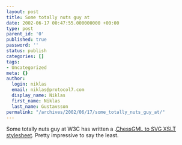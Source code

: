 ```yaml
---
layout: post
title: Some totally nuts guy at
date: 2002-06-17 00:47:55.000000000 +00:00
type: post
parent_id: '0'
published: true
password: ''
status: publish
categories: []
tags:
- Uncategorized
meta: {}
author:
  login: niklas
  email: niklas@protocol7.com
  display_name: Niklas
  first_name: Niklas
  last_name: Gustavsson
permalink: "/archives/2002/06/17/some_totally_nuts_guy_at/"
---
```

Some totally nuts guy at W3C has written a .[ChessGML to SVG XSLT stylesheet](http://people.w3.org/maxf/ChessGML/). Pretty impressive to say the least.

